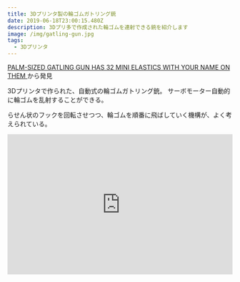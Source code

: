```yaml
---
title: 3Dプリンタ製の輪ゴムガトリング銃
date: 2019-06-18T23:00:15.480Z
description: 3Dプリ多で作成された輪ゴムを連射できる銃を紹介します
image: /img/gatling-gun.jpg
tags:
  - 3Dプリンタ
---
```

[PALM-SIZED GATLING GUN HAS 32 MINI ELASTICS WITH YOUR NAME ON THEM
](https://hackaday.com/2019/02/13/palm-sized-gatling-gun-has-32-mini-elastics-with-your-name-on-them/) から発見

3Dプリンタで作られた、自動式の輪ゴムガトリング銃。
サーボモーター自動的に輪ゴムを乱射することができる。

らせん状のフックを回転させつつ、輪ゴムを順番に飛ばしていく機構が、よく考えられている。

<iframe width="100%" height="315" src="https://www.youtube.com/embed/eyxTQXKrBKg" frameborder="0" allow="accelerometer; autoplay; encrypted-media; gyroscope; picture-in-picture" allowfullscreen></iframe>

